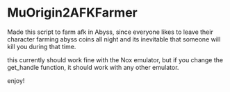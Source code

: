 # MuOrigin2AFKFarmer

Made this script to farm afk in Abyss, 
since everyone likes to leave their character farming abyss coins all night and its inevitable that someone will kill you during that time.

this currently should work fine with the Nox emulator, but if you change the get_handle function, it should work with any other emulator.

enjoy!

